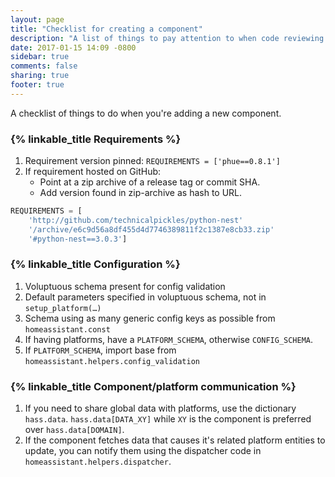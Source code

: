 ```yaml
---
layout: page
title: "Checklist for creating a component"
description: "A list of things to pay attention to when code reviewing a component."
date: 2017-01-15 14:09 -0800
sidebar: true
comments: false
sharing: true
footer: true
---
```


A checklist of things to do when you're adding a new component.

### {% linkable_title Requirements %}

 1. Requirement version pinned: `REQUIREMENTS = ['phue==0.8.1']`
 2. If requirement hosted on GitHub:
     - Point at a zip archive of a release tag or commit SHA.
     - Add version found in zip-archive as hash to URL.

```python
REQUIREMENTS = [
    'http://github.com/technicalpickles/python-nest'
    '/archive/e6c9d56a8df455d4d7746389811f2c1387e8cb33.zip'
    '#python-nest==3.0.3']
```

### {% linkable_title Configuration %}

 1. Voluptuous schema present for config validation
 2. Default parameters specified in voluptuous schema, not in `setup_platform(…)`
 3. Schema using as many generic config keys as possible from `homeassistant.const`
 4. If having platforms, have a `PLATFORM_SCHEMA`, otherwise `CONFIG_SCHEMA`.
 5. If `PLATFORM_SCHEMA`, import base from `homeassistant.helpers.config_validation`


### {% linkable_title Component/platform communication %}

 1. If you need to share global data with platforms, use the dictionary `hass.data`. `hass.data[DATA_XY]` while `XY` is the component is preferred over `hass.data[DOMAIN]`.
 2. If the component fetches data that causes it's related platform entities to update, you can notify them using the dispatcher code in `homeassistant.helpers.dispatcher`.
